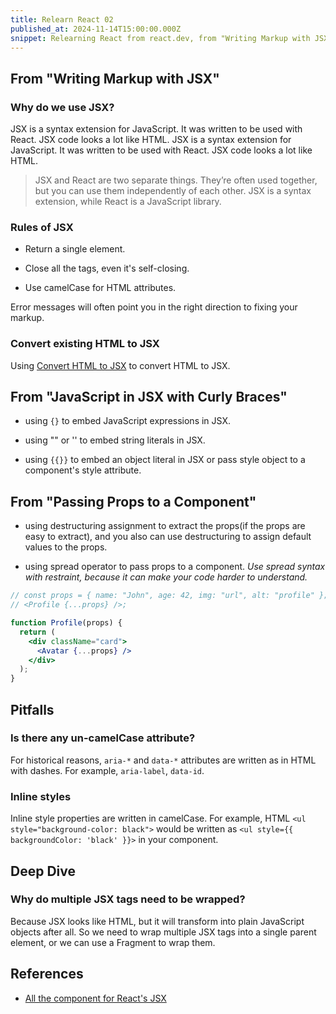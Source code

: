 ```yaml
---
title: Relearn React 02
published_at: 2024-11-14T15:00:00.000Z
snippet: Relearning React from react.dev, from "Writing Markup with JSX"
---
```


## From "Writing Markup with JSX"

### Why do we use JSX?

JSX is a syntax extension for JavaScript. It was written to be used with React. JSX code looks a lot like HTML. JSX is a syntax extension for JavaScript. It was written to be used with React. JSX code looks a lot like HTML.

> JSX and React are two separate things. They’re often used together, but you can use them independently of each other. JSX is a syntax extension, while React is a JavaScript library.

### Rules of JSX

- Return a single element.

- Close all the tags, even it's self-closing.

- Use camelCase for HTML attributes.

Error messages will often point you in the right direction to fixing your markup.

### Convert existing HTML to JSX

Using [Convert HTML to JSX](https://transform.tools/html-to-jsx) to convert HTML to JSX.

## From "JavaScript in JSX with Curly Braces"

- using `{}` to embed JavaScript expressions in JSX.

- using "" or '' to embed string literals in JSX.

- using `{{}}` to embed an object literal in JSX or pass style object to a component's style attribute.

## From "Passing Props to a Component"

- using destructuring assignment to extract the props(if the props are easy to extract), and you also can use destructuring to assign default values to the props.

- using spread operator to pass props to a component. *Use spread syntax with restraint, because it can make your code harder to understand.*

```jsx
// const props = { name: "John", age: 42, img: "url", alt: "profile" };
// <Profile {...props} />;

function Profile(props) {
  return (
    <div className="card">
      <Avatar {...props} />
    </div>
  );
}
```

## Pitfalls

### Is there any un-camelCase attribute?

For historical reasons, `aria-*` and `data-*` attributes are written as in HTML with dashes. For example, `aria-label`, `data-id`.

### Inline styles

Inline style properties are written in camelCase. For example, HTML `<ul style="background-color: black">` would be written as `<ul style={{ backgroundColor: 'black' }}>` in your component.

## Deep Dive

### Why do multiple JSX tags need to be wrapped?

Because JSX looks like HTML, but it will transform into plain JavaScript objects after all. So we need to wrap multiple JSX tags into a single parent element, or we can use a Fragment to wrap them.

## References

- [All the component for React's JSX](https://react.dev/reference/react-dom/components/common)
